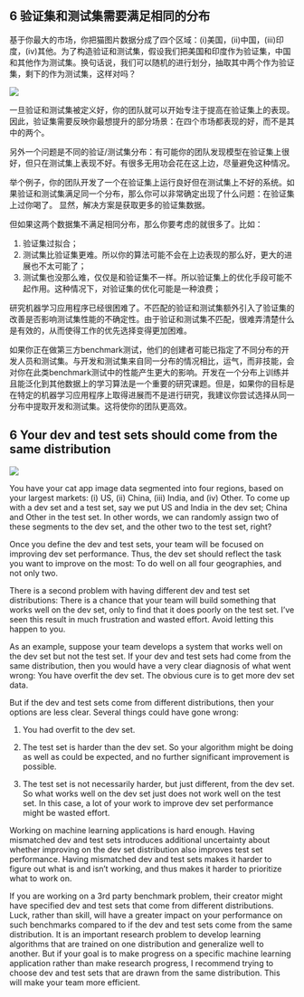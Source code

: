## 6 验证集和测试集需要满足相同的分布

基于你最大的市场，你把猫图片数据分成了四个区域：(i)美国，(ii)中国，(iii)印度，(iv)其他。为了构造验证和测试集，假设我们把美国和印度作为验证集，中国和其他作为测试集。换句话说，我们可以随机的进行划分，抽取其中两个作为验证集，剩下的作为测试集，这样对吗？

![](https://i.imgur.com/nSkONLl.png)

一旦验证和测试集被定义好，你的团队就可以开始专注于提高在验证集上的表现。因此，验证集需要反映你最想提升的部分场景：在四个市场都表现的好，而不是其中的两个。

另外一个问题是不同的验证/测试集分布：有可能你的团队发现模型在验证集上很好，但只在测试集上表现不好。有很多无用功会花在这上边，尽量避免这种情况。

举个例子，你的团队开发了一个在验证集上运行良好但在测试集上不好的系统。如果验证和测试集满足同一个分布，那么你可以非常确定出现了什么问题：在验证集上过你喝了。 显然，解决方案是获取更多的验证集数据。

但如果这两个数据集不满足相同分布，那么你要考虑的就很多了。比如：

1. 验证集过拟合；
2. 测试集比验证集更难。所以你的算法可能不会在上边表现的那么好，更大的进展也不太可能了；
3. 测试集也没那么难，仅仅是和验证集不一样。所以验证集上的优化手段可能不起作用。这种情况下，对验证集的优化可能是一种浪费；

研究机器学习应用程序已经很困难了。不匹配的验证和测试集额外引入了验证集的改善是否影响测试集性能的不确定性。由于验证和测试集不匹配，很难弄清楚什么是有效的，从而使得工作的优先选择变得更加困难。

如果你正在做第三方benchmark测试，他们的创建者可能已指定了不同分布的开发人员和测试集。与开发和测试集来自同一分布的情况相比，运气，而非技能，会对你在此类benchmark测试中的性能产生更大的影响。开发在一个分布上训练并且能泛化到其他数据上的学习算法是一个重要的研究课题。但是，如果你的目标是在特定的机器学习应用程序上取得进展而不是进行研究，我建议你尝试选择从同一分布中提取开发和测试集。这将使你的团队更高效。

## 6 Your dev and test sets should come from the same distribution

![](https://i.imgur.com/nSkONLl.png)

You have your cat app image data segmented into four regions, based on your largest markets: (i) US, (ii) China, (iii) India, and (iv) Other. To come up with a dev set and a test set, say we put US and India in the dev set; China and Other in the test set. In other words, we can randomly assign two of these segments to the dev set, and the other two to the test set, right?

Once you define the dev and test sets, your team will be focused on improving dev set performance. Thus, the dev set should reflect the task you want to improve on the most: To do well on all four geographies, and not only two.

There is a second problem with having different dev and test set distributions: There is a chance that your team will build something that works well on the dev set, only to find that it does poorly on the test set. I’ve seen this result in much frustration and wasted effort. Avoid letting this happen to you.

As an example, suppose your team develops a system that works well on the dev set but not the test set. If your dev and test sets had come from the same distribution, then you would have a very clear diagnosis of what went wrong: You have overfit the dev set. The obvious cure is to get more dev set data.

But if the dev and test sets come from different distributions, then your options are less clear. Several things could have gone wrong:

1. You had overfit to the dev set.

2. The test set is harder than the dev set. So your algorithm might be doing as well as could be expected, and no further significant improvement is possible.

3. The test set is not necessarily harder, but just different, from the dev set. So what works well on the dev set just does not work well on the test set. In this case, a lot of your work to improve dev set performance might be wasted effort.

Working on machine learning applications is hard enough. Having mismatched dev and test sets introduces additional uncertainty about whether improving on the dev set distribution also improves test set performance. Having  mismatched dev and test sets makes it harder to figure out what is and isn’t working, and thus makes it harder to prioritize what to work on. 

If you are working on a 3rd party benchmark problem, their creator might have specified dev and test sets that come from different distributions. Luck, rather than skill, will have a greater impact on your performance on such benchmarks compared to if the dev and test sets come from the same distribution. It is an important research problem to develop learning algorithms that are trained on one distribution and generalize well to another. But if your goal is to make progress on a specific machine learning application rather than make research progress, I recommend trying to choose dev and test sets that are drawn from the same distribution. This will make your team more efficient.